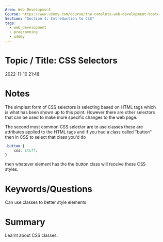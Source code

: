 ```yaml
---
Area: Web Development
Course: https://www.udemy.com/course/the-complete-web-development-bootcamp/
Section: "Section 4: Introduction to CSS"
tags:
  - web_development
  - programming
  - udemy
---
```

# Topic / Title: CSS Selectors

2022-11-10
21:48


# Notes
The simplest form of CSS selectors is selecting based on HTML tags which is what has been shown up to this point. However there are other selectors that can be used to make more specific changes to the web page.

The second most common CSS selector are to use classes these are attributes applied to the HTML tags and if you had a class called "button" then in CSS to select that class you'd do
```css
.button {
	css: stuff;
}
```
then whatever element has the the button class will receive these CSS styles.
# Keywords/Questions
Can use classes to better style elements
# Summary
Learnt about CSS classes.